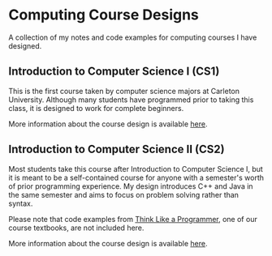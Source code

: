 # Computing Course Designs

A collection of my notes and code examples for computing courses I have designed.

## Introduction to Computer Science I (CS1)
This is the first course taken by computer science majors at Carleton University.  Although many students have programmed prior to taking this class, it is designed to work for complete beginners.

More information about the course design is available [here](http://gailcarmichael.com/teaching/coursedesign/cs1).

## Introduction to Computer Science II (CS2)
Most students take this course after Introduction to Computer Science I, but it is meant to be a self-contained course for anyone with a semester's worth of prior programming experience.  My design introduces C++ and Java in the same semester and aims to focus on problem solving rather than syntax.

Please note that code examples from [Think Like a Programmer](http://www.nostarch.com/thinklikeaprogrammer), one of our course textbooks, are not included here.

More information about the course design is available [here](http://gailcarmichael.com/teaching/coursedesign/cs2).
